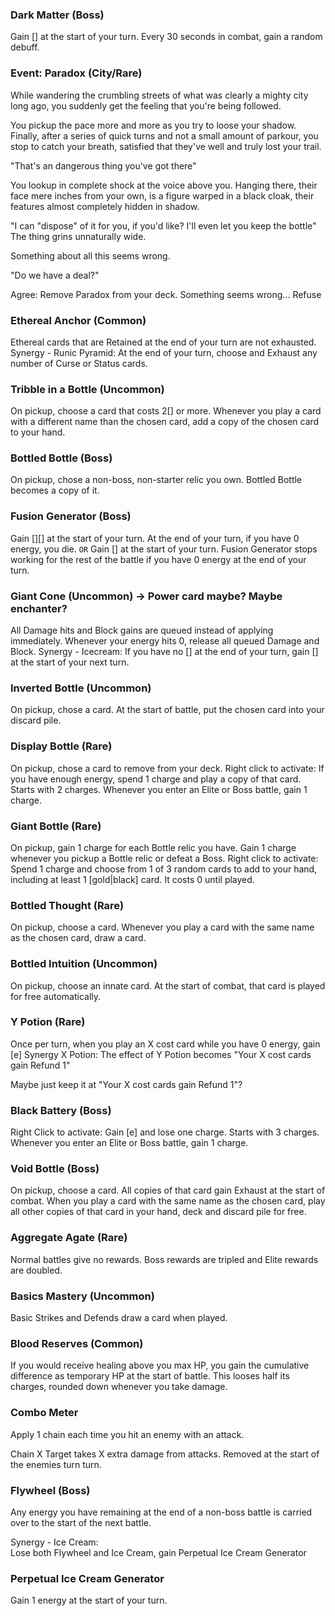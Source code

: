 ### Dark Matter (Boss)
	
Gain [] at the start of your turn. Every 30 seconds in combat, gain a random debuff.

### Event: Paradox (City/Rare)
    
<only triggered if the player has the Paradox curse in their deck>
While wandering the crumbling streets of what was clearly a mighty city long ago, you suddenly get the feeling that you're being followed.

You pickup the pace more and more as you try to loose your shadow. Finally, after a series of quick turns and not a small amount of parkour, you stop to catch your breath, satisfied that they've well and truly lost your trail.

"That's an dangerous thing you've got there"

You lookup in complete shock at the voice above you. Hanging there, their face mere inches from your own, is a figure warped in a black cloak, their features almost completely hidden in shadow.

"I can "dispose" of it for you, if you'd like? I'll even let you keep the bottle" The thing grins unnaturally wide.

Something about all this seems wrong.

"Do we have a deal?"

Agree: Remove Paradox from your deck. Something seems wrong...
Refuse	

### Ethereal Anchor (Common)
	
Ethereal cards that are Retained at the end of your turn are not exhausted.
Synergy - Runic Pyramid:
    At the end of your turn, choose and Exhaust any number of Curse or Status cards.

### Tribble in a Bottle (Uncommon)
	
On pickup, choose a card that costs 2[] or more. Whenever you play a card with a different name than the chosen card, add a copy of the chosen card to your hand.

### Bottled Bottle (Boss)
	
On pickup, chose a non-boss, non-starter relic you own. Bottled Bottle becomes a copy of it.

### Fusion Generator (Boss)
	
Gain [][] at the start of your turn. At the end of your turn, if you have 0 energy, you die.
    ```OR```
Gain [] at the start of your turn. Fusion Generator stops working for the rest of the battle if you have 0 energy at the end of your turn.

### Giant Cone (Uncommon) -> Power card maybe? Maybe enchanter?
	
All Damage hits and Block gains are queued instead of applying immediately. Whenever your energy hits 0, release all queued Damage and Block.
Synergy - Icecream:
    If you have no [] at the end of your turn, gain [] at the start of your next turn.

### Inverted Bottle (Uncommon)
	
On pickup, chose a card. At the start of battle, put the chosen card into your discard pile.

### Display Bottle (Rare)
	
On pickup, chose a card to remove from your deck. Right click to activate: If you have enough energy, spend 1 charge and play a copy of that card. Starts with 2 charges. Whenever you enter an Elite or Boss battle, gain 1 charge.

### Giant Bottle (Rare)
	
On pickup, gain 1 charge for each Bottle relic you have. Gain 1 charge whenever you pickup a Bottle relic or defeat a Boss. Right click to activate: Spend 1 charge and choose from 1 of 3 random cards to add to your hand, including at least 1 [gold|black] card. It costs 0 until played.

### Bottled Thought (Rare)
	
On pickup, choose a card. Whenever you play a card with the same name as the chosen card, draw a card.

### Bottled Intuition (Uncommon)
	
On pickup, choose an innate card. At the start of combat, that card is played for free automatically.

### Y Potion (Rare)
	
Once per turn, when you play an X cost card while you have 0 energy, gain [e]
Synergy X Potion:
    The effect of Y Potion becomes "Your X cost cards gain Refund 1"
    
Maybe just keep it at "Your X cost cards gain Refund 1"?

### Black Battery (Boss)
	
Right Click to activate: Gain [e] and lose one charge. Starts with 3 charges. Whenever you enter an Elite or Boss battle, gain 1 charge.

### Void Bottle (Boss)
	
On pickup, choose a card. All copies of that card gain Exhaust at the start of combat. When you play a card with the same name as the chosen card, play all other copies of that card in your hand, deck and discard pile for free.

### Aggregate Agate (Rare)
	
Normal battles give no rewards. Boss rewards are tripled and Elite rewards are doubled.

### Basics Mastery (Uncommon)
	
Basic Strikes and Defends draw a card when played.

### Blood Reserves (Common)
	
If you would receive healing above you max HP, you gain the cumulative difference as temporary HP at the start of battle. This looses half its charges, rounded down whenever you take damage.

### Combo Meter
	
Apply 1 chain each time you hit an enemy with an attack.

Chain X
    Target takes X extra damage from attacks. Removed at the start of the enemies turn turn.

### Flywheel (Boss)
	
Any energy you have remaining at the end of a non-boss battle is carried over to the start of the next battle.

Synergy - Ice Cream:  
Lose both Flywheel and Ice Cream, gain Perpetual Ice Cream Generator

### Perpetual Ice Cream Generator
Gain 1 energy at the start of your turn.
